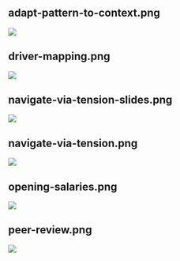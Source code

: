 ## adapt-pattern-to-context.png

![](/img/de/process/adapt-pattern-to-context.png)

## driver-mapping.png

![](/img/de/process/driver-mapping.png)

## navigate-via-tension-slides.png

![](/img/de/process/navigate-via-tension-slides.png)

## navigate-via-tension.png

![](/img/de/process/navigate-via-tension.png)

## opening-salaries.png

![](/img/de/process/opening-salaries.png)

## peer-review.png

![](/img/de/process/peer-review.png)


